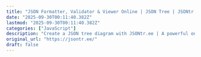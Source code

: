 ```yaml
---
title: "JSON Formatter, Validator & Viewer Online | JSON Tree | JSONtr.eegithub"
date: "2025-09-30T00:11:40.382Z"
lastmod: "2025-09-30T00:11:40.382Z"
categories: ["JavaScript"]
description: "Create a JSON tree diagram with JSONtr.ee | A powerful online tool to format, validate, and visualize your JSON data. Easily debug, clean, and explore your JSON with our user-friendly interface."
original_url: "https://jsontr.ee/"
draft: false
---
```

